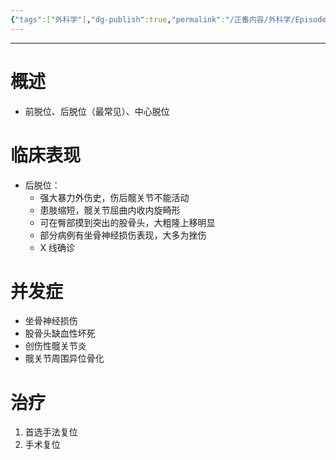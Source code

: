 ```yaml
---
{"tags":["外科学"],"dg-publish":true,"permalink":"/正番内容/外科学/Episode 09. 骨科/髋关节脱位/","dgPassFrontmatter":true}
---
```


---
# 概述
+ 前脱位、后脱位（最常见）、中心脱位
# 临床表现
+ 后脱位：
	+ 强大暴力外伤史，伤后髋关节不能活动
	+ 患肢缩短，髋关节屈曲内收内旋畸形
	+ 可在臀部摸到突出的股骨头，大粗隆上移明显
	+ 部分病例有坐骨神经损伤表现，大多为挫伤
	+ X 线确诊
# 并发症
+ 坐骨神经损伤
+ 股骨头缺血性坏死
+ 创伤性髋关节炎
+ 髋关节周围异位骨化
# 治疗
1. 首选手法复位
2. 手术复位